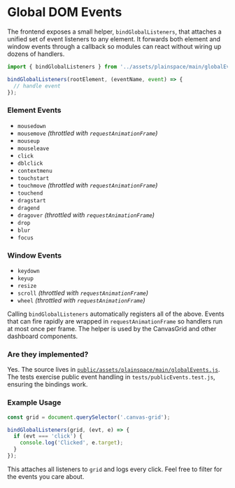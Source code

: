 # Global DOM Events

The frontend exposes a small helper, `bindGlobalListeners`, that attaches a unified set of event listeners to any element. It forwards both element and window events through a callback so modules can react without wiring up dozens of handlers.

```js
import { bindGlobalListeners } from '../assets/plainspace/main/globalEvents.js';

bindGlobalListeners(rootElement, (eventName, event) => {
  // handle event
});
```

### Element Events

- `mousedown`
- `mousemove` *(throttled with `requestAnimationFrame`)*
- `mouseup`
- `mouseleave`
- `click`
- `dblclick`
- `contextmenu`
- `touchstart`
- `touchmove` *(throttled with `requestAnimationFrame`)*
- `touchend`
- `dragstart`
- `dragend`
- `dragover` *(throttled with `requestAnimationFrame`)*
- `drop`
- `blur`
- `focus`

### Window Events

- `keydown`
- `keyup`
- `resize`
- `scroll` *(throttled with `requestAnimationFrame`)*
- `wheel` *(throttled with `requestAnimationFrame`)*

Calling `bindGlobalListeners` automatically registers all of the above. Events that can fire rapidly are wrapped in `requestAnimationFrame` so handlers run at most once per frame. The helper is used by the CanvasGrid and other dashboard components.

### Are they implemented?

Yes. The source lives in [`public/assets/plainspace/main/globalEvents.js`](../BlogposterCMS/public/assets/plainspace/main/globalEvents.js). The tests exercise public event handling in `tests/publicEvents.test.js`, ensuring the bindings work.

### Example Usage

```js
const grid = document.querySelector('.canvas-grid');

bindGlobalListeners(grid, (evt, e) => {
  if (evt === 'click') {
    console.log('Clicked', e.target);
  }
});
```

This attaches all listeners to `grid` and logs every click. Feel free to filter for the events you care about.
